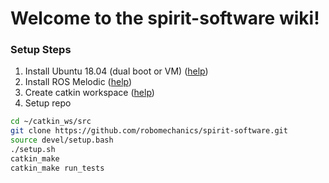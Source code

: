 # Welcome to the spirit-software wiki!

### Setup Steps

1. Install Ubuntu 18.04 (dual boot or VM) ([help](https://linuxhint.com/install_ubuntu_18-04_virtualbox/))
2. Install ROS Melodic ([help](http://wiki.ros.org/melodic/Installation/Ubuntu))
3. Create catkin workspace ([help](http://wiki.ros.org/ROS/Tutorials/InstallingandConfiguringROSEnvironment))
4. Setup repo
```bash
cd ~/catkin_ws/src
git clone https://github.com/robomechanics/spirit-software.git
source devel/setup.bash
./setup.sh
catkin_make
catkin_make run_tests
```
